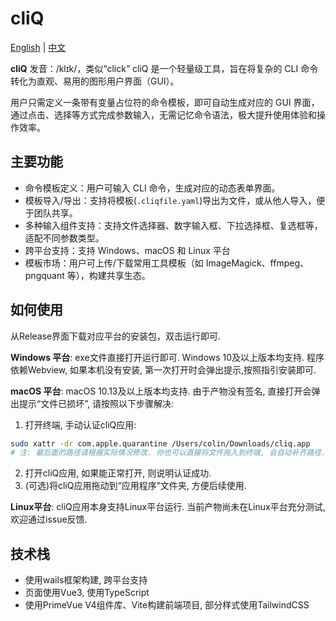 # cliQ

[English](./README.md) | [中文](./README_zh-CN.md)

**cliQ** 发音：/klɪk/，类似“click”
cliQ 是一个轻量级工具，旨在将复杂的 CLI 命令转化为直观、易用的图形用户界面（GUI）。

用户只需定义一条带有变量占位符的命令模板，即可自动生成对应的 GUI 界面，通过点击、选择等方式完成参数输入，无需记忆命令语法，极大提升使用体验和操作效率。

## 主要功能
- 命令模板定义：用户可输入 CLI 命令，生成对应的动态表单界面。
- 模板导入/导出：支持将模板(`.cliqfile.yaml`)导出为文件，或从他人导入，便于团队共享。
- 多种输入组件支持：支持文件选择器、数字输入框、下拉选择框、复选框等，适配不同参数类型。
- 跨平台支持：支持 Windows、macOS 和 Linux 平台
- 模板市场：用户可上传/下载常用工具模板（如 ImageMagick、ffmpeg、pngquant 等），构建共享生态。

## 如何使用

从Release界面下载对应平台的安装包，双击运行即可.

**Windows 平台**:
exe文件直接打开运行即可. Windows 10及以上版本均支持.
程序依赖Webview, 如果本机没有安装, 第一次打开时会弹出提示,按照指引安装即可.

**macOS 平台**:
macOS 10.13及以上版本均支持.
由于产物没有签名, 直接打开会弹出提示“文件已损坏”, 请按照以下步骤解决:
1. 打开终端, 手动认证cliQ应用:
```bash
sudo xattr -dr com.apple.quarantine /Users/colin/Downloads/cliq.app
# 注: 最后面的路径请根据实际情况修改. 你也可以直接将文件拖入到终端, 会自动补齐路径.
```
2. 打开cliQ应用, 如果能正常打开, 则说明认证成功.
3. (可选)将cliQ应用拖动到“应用程序”文件夹, 方便后续使用.

**Linux平台**:
cliQ应用本身支持Linux平台运行. 当前产物尚未在Linux平台充分测试, 欢迎通过issue反馈.

## 技术栈
- 使用wails框架构建, 跨平台支持
- 页面使用Vue3, 使用TypeScript
- 使用PrimeVue V4组件库、Vite构建前端项目, 部分样式使用TailwindCSS